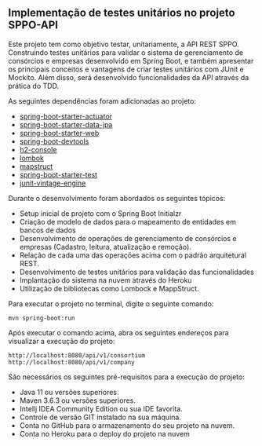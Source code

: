 <h2>Implementação de testes unitários no projeto SPPO-API</h2>

Este projeto tem como objetivo testar, unitariamente, a API REST SPPO. 
Construindo testes unitários para validar o sistema de gerenciamento de consórcios e empresas
desenvolvido em Spring Boot, e também apresentar os principais conceitos e vantagens de criar testes unitários com JUnit e Mockito.
Além disso, será desenvolvido funcionalidades da API através da prática do TDD.

As seguintes dependências foram adicionadas ao projeto:

- [spring-boot-starter-actuator](https://docs.spring.io/spring-boot/docs/current/reference/html/actuator.html) 
- [spring-boot-starter-data-jpa](https://docs.spring.io/spring-data/jpa/docs/current/reference/html/#dependencies)
- [spring-boot-starter-web](https://docs.spring.io/spring-data/jpa/docs/current/reference/html/#dependencies)
- [spring-boot-devtools](https://docs.spring.io/spring-boot/docs/1.5.16.RELEASE/reference/html/using-boot-devtools.html)
- [h2-console](https://github.com/h2database/h2database)
- [lombok](https://projectlombok.org/setup/maven)
- [mapstruct](https://mapstruct.org/documentation/installation/)
- [spring-boot-starter-test](https://spring.io/guides/gs/spring-boot/)
- [junit-vintage-engine](https://mvnrepository.com/artifact/org.junit.vintage/junit-vintage-engine)

Durante o desenvolvimento foram abordados os seguintes tópicos:

* Setup inicial de projeto com o Spring Boot Initialzr 
* Criação de modelo de dados para o mapeamento de entidades em bancos de dados
* Desenvolvimento de operações de gerenciamento de consórcios e empresas (Cadastro, leitura, atualização e remoção).
* Relação de cada uma das operações acima com o padrão arquitetural REST.
* Desenvolvimento de testes unitários para validação das funcionalidades
* Implantação do sistema na nuvem através do Heroku
* Utilização de bibliotecas como Lombock e MappStruct.

Para executar o projeto no terminal, digite o seguinte comando:

```shell script
mvn spring-boot:run 
```

Após executar o comando acima, abra os seguintes endereços para visualizar a execução do projeto:

```
http://localhost:8080/api/v1/consortium
http://localhost:8080/api/v1/company
```


São necessários os seguintes pré-requisitos para a execução do projeto:

* Java 11 ou versões superiores.
* Maven 3.6.3 ou versões superiores.
* Intellj IDEA Community Edition ou sua IDE favorita.
* Controle de versão GIT instalado na sua máquina.
* Conta no GitHub para o armazenamento do seu projeto na nuvem.
* Conta no Heroku para o deploy do projeto na nuvem
